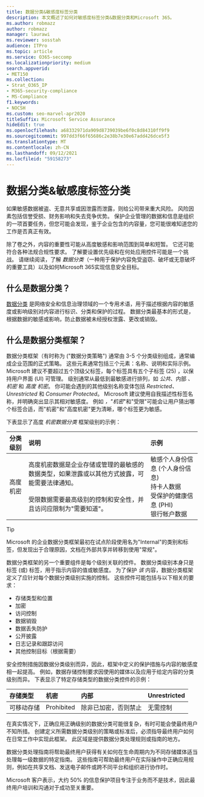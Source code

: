 ```yaml
---
title: 数据分类&敏感度标签分类
description: 本文概述了如何对敏感度标签分类&数据分类和Microsoft 365。
ms.author: robmazz
author: robmazz
manager: laurawi
ms.reviewer: sosstah
audience: ITPro
ms.topic: article
ms.service: O365-seccomp
ms.localizationpriority: medium
search.appverid:
- MET150
ms.collection:
- Strat_O365_IP
- M365-security-compliance
- MS-Compliance
f1.keywords:
- NOCSH
ms.custom: seo-marvel-apr2020
titleSuffix: Microsoft Service Assurance
hideEdit: true
ms.openlocfilehash: a68332971da909d8739039be6f0c8d84310ff9f9
ms.sourcegitcommit: 997dd3f66f65686c2e38b7e30e67add426dce5f3
ms.translationtype: MT
ms.contentlocale: zh-CN
ms.lasthandoff: 09/12/2021
ms.locfileid: "59158273"
---
```

# <a name="data-classification--sensitivity-label-taxonomy"></a>数据分类&敏感度标签分类

如果敏感数据被盗、无意共享或因泄露而泄露，则给公司带来重大风险。 风险因素包括信誉受损、财务影响和失去竞争优势。 保护企业管理的数据和信息是组织的一项首要任务，但您可能会发现，鉴于企业包含的内容量，您可能很难知道您的工作是否真正有效。

除了卷之外，内容的重要性可能从高度敏感和影响范围到简单和短暂。 它还可能符合各种法规合规性要求。 了解要设置优先级和在何处应用控件可能是一个挑战。 请继续阅读，了解 *数据分类*（一种用于保护内容免受盗窃、破坏或无意破坏的重要工具）以及如何Microsoft 365实现信息安全目标。

## <a name="what-is-data-classification"></a>什么是数据分类？

[数据分类](/microsoft-365/compliance/data-classification-overview) 是网络安全和信息治理领域的一个专用术语，用于描述根据内容的敏感度或影响级别对内容进行标识、分类和保护的过程。 数据分类最基本的形式是，根据数据的敏感或影响，防止数据被未经授权泄露、更改或销毁。

## <a name="what-is-a-data-classification-framework"></a>什么是数据分类框架？

数据分类框架（有时称为 ("数据分类策略") 通常由 3-5 个分类级别组成，通常编成企业范围的正式策略。 这些元素通常包括三个元素：名称、说明和实际示例。 Microsoft 建议不要超过五个顶级父标签，每个标签具有五个子标签 (25) ，以保持用户界面 (UI) 可管理。 级别通常从最低到最敏感进行排列，如 *公共*、内部 *、机密* 和 *高度* 
 *机密*。 你可能会遇到的其他级别名称变体包括 *Restricted、Unrestricted* 和 *Consumer Protected*。 Microsoft 建议使用自我描述性标签名称，并明确突出显示其相对敏感度。 例如 *，"机密*"和"受限"可能会让用户猜出哪个标签合适，而"机密"和"高度机密"更为清晰，哪个标签更为敏感。  

下表显示了高度 *机密数据分类* 框架级别的示例：

|**分类级别**|**说明**|**示例**|
|:-----------------------|:--------------|:-----------|
| 高度机密 | 高度机密数据是企业存储或管理的最敏感的数据类型，如果泄露或以其他方式披露，可能需要法律通知。 <br><br> 受限数据需要最高级别的控制和安全性，并且访问应限制为"需要知道"。 | 敏感个人身份信息 (个人身份信息)  <br> 持卡人数据 <br> 受保护的健康信息 (PHI)  <br> 银行帐户数据 |

>[!TIP]
>Microsoft 的企业数据分类框架最初在试点阶段使用名为"Internal"的类别和标签，但发现出于合理原因，文档在外部共享并转移到使用"常规"。

数据分类框架的另一个重要组件是每个级别关联的控件。 数据分类级别本身只是标签 (或) 标签，用于指示内容的值或敏感度。 为了保护 *该* 内容，数据分类框架定义了应针对每个数据分类级别实施的控制。 这些控件可能包括与以下相关的要求：

- 存储类型和位置
- 加密
- 访问控制
- 数据销毁
- 数据丢失防护
- 公开披露
- 日志记录和跟踪访问
- 其他控制目标（根据需要）

安全控制措施因数据分类级别而异，因此，框架中定义的保护措施与内容的敏感度相一起提高。 例如，数据存储控制要求因使用的媒体以及应用于给定内容的分类级别而异。 下表显示了特定存储类型的数据分类控件的示例：

|**存储类型**|**机密**|**内部**|**Unrestricted**|
|:---------------|:---------------|:-----------|:---------------|
| 可移动存储 | Prohibited | 除非已加密，否则禁止 | 无需控制 |

在真实情况下，正确应用正确级别的数据分类可能很复杂，有时可能会使最终用户不知所措。 创建定义所需数据分类级别的策略或标准后，必须指导最终用户如何在日常工作中实现此框架。 此区域是提供数据分类处理规则或指南的地方。

数据分类处理指南将帮助最终用户获得有关如何在生命周期内为不同存储媒体适当处理每一级数据的特定指南。 这些指南可帮助最终用户在实际操作中正确应用规则，例如在共享文档、发送电子邮件或跨不同平台和组织进行协作时。

Microsoft 客户表示，大约 50% 的信息保护项目专注于业务而不是技术，因此最终用户培训和沟通对于成功至关重要。
